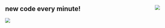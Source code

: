 ### 
<h2>new code every minute! <img align='right' src="https://media.giphy.com/media/VbnUQpnihPSIgIXuZv/giphy.gif"></h2>
<img src="https://github-readme-stats.vercel.app/api?username=rohanopensource&&show_icons=true&title_color=ffffff&icon_color=bb2acf&text_color=daf7dc&bg_color=151515">
